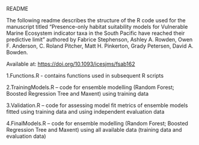 README

The following readme describes the structure of the R code used for the manuscript titled “Presence-only habitat suitability models for Vulnerable Marine Ecosystem indicator taxa in the South Pacific have reached their predictive limit” 
authored by Fabrice Stephenson, Ashley A. Rowden, Owen F. Anderson, C. Roland Pitcher, Matt H. Pinkerton, Grady Petersen, David A. Bowden.

Available at: https://doi.org/10.1093/icesjms/fsab162 

1.Functions.R  - contains functions used in subsequent R scripts

2.TrainingModels.R – code for ensemble modelling (Random Forest; Boosted Regression Tree and Maxent) using training data

3.Validation.R – code for assessing model fit metrics of ensemble models fitted using training data and using independent evaluation data

4.FinalModels.R – code for ensemble modelling (Random Forest; Boosted Regression Tree and Maxent) using all available data (training data and evaluation data)
